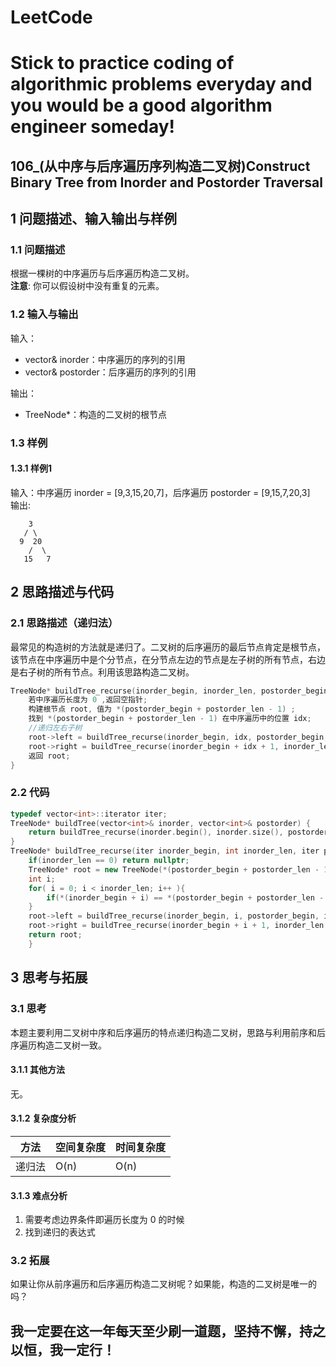 # LeetCode
# Stick to practice coding of algorithmic problems everyday and you would be a good algorithm engineer someday!
## 106_(从中序与后序遍历序列构造二叉树)Construct Binary Tree from Inorder and Postorder Traversal
## 1 问题描述、输入输出与样例
### 1.1 问题描述
根据一棵树的中序遍历与后序遍历构造二叉树。<br>
__注意__:
你可以假设树中没有重复的元素。
### 1.2 输入与输出
输入：
* vector<int>& inorder：中序遍历的序列的引用
* vector<int>& postorder：后序遍历的序列的引用

输出：
* TreeNode*：构造的二叉树的根节点
### 1.3 样例
#### 1.3.1 样例1
输入：中序遍历 inorder = [9,3,15,20,7]，后序遍历 postorder = [9,15,7,20,3]<br>
输出: 

	    3
	   / \
	  9  20
        /  \
	   15   7
## 2 思路描述与代码    
### 2.1 思路描述（递归法）
最常见的构造树的方法就是递归了。二叉树的后序遍历的最后节点肯定是根节点，该节点在中序遍历中是个分节点，在分节点左边的节点是左子树的所有节点，右边是右子树的所有节点。利用该思路构造二叉树。
```cpp
TreeNode* buildTree_recurse(inorder_begin, inorder_len, postorder_begin, postorder_len){
    若中序遍历长度为 0 ,返回空指针;
    构建根节点 root, 值为 *(postorder_begin + postorder_len - 1) ;
    找到 *(postorder_begin + postorder_len - 1) 在中序遍历中的位置 idx;
    //递归左右子树
    root->left = buildTree_recurse(inorder_begin, idx, postorder_begin, idx);
    root->right = buildTree_recurse(inorder_begin + idx + 1, inorder_len - idx - 1, postorder_begin + idx, postorder_len - idx - 1);
    返回 root;
}
```

### 2.2 代码
```cpp
typedef vector<int>::iterator iter;
TreeNode* buildTree(vector<int>& inorder, vector<int>& postorder) {
    return buildTree_recurse(inorder.begin(), inorder.size(), postorder.begin(), postorder.size());
}
TreeNode* buildTree_recurse(iter inorder_begin, int inorder_len, iter postorder_begin, int postorder_len){
    if(inorder_len == 0) return nullptr;
    TreeNode* root = new TreeNode(*(postorder_begin + postorder_len - 1));
    int i;
    for( i = 0; i < inorder_len; i++ ){
        if(*(inorder_begin + i) == *(postorder_begin + postorder_len - 1)) break;
    }
    root->left = buildTree_recurse(inorder_begin, i, postorder_begin, i);
    root->right = buildTree_recurse(inorder_begin + i + 1, inorder_len - i - 1, postorder_begin + i, postorder_len - i - 1);
    return root;
    }
```
    
## 3 思考与拓展
### 3.1 思考
本题主要利用二叉树中序和后序遍历的特点递归构造二叉树，思路与利用前序和后序遍历构造二叉树一致。
#### 3.1.1 其他方法
无。
#### 3.1.2 复杂度分析
方法|空间复杂度|时间复杂度
--- | --- | ---
递归法|O(n)|O(n)
#### 3.1.3 难点分析
1. 需要考虑边界条件即遍历长度为 0 的时候
2. 找到递归的表达式
### 3.2 拓展
如果让你从前序遍历和后序遍历构造二叉树呢？如果能，构造的二叉树是唯一的吗？

## 我一定要在这一年每天至少刷一道题，坚持不懈，持之以恒，我一定行！